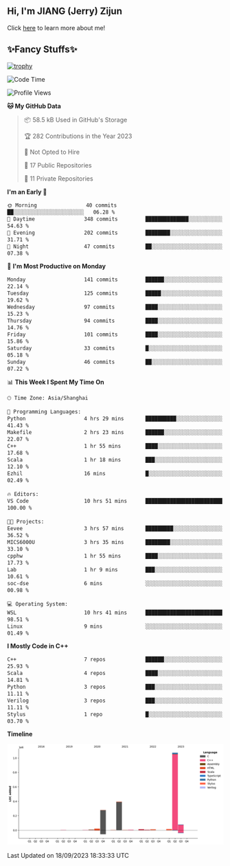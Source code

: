 ## Hi, I'm JIANG (Jerry) Zijun

Click [here](https://jzjerry.github.io/about/) to learn more about me!

## ✨Fancy Stuffs✨
[![trophy](https://github-profile-trophy.vercel.app/?username=jzjerry&theme=onedark)](https://github.com/ryo-ma/github-profile-trophy)
<!--START_SECTION:waka-->
![Code Time](http://img.shields.io/badge/Code%20Time-20%20hrs%2038%20mins-blue)

![Profile Views](http://img.shields.io/badge/Profile%20Views-1-blue)

**🐱 My GitHub Data** 

> 📦 58.5 kB Used in GitHub's Storage 
 > 
> 🏆 282 Contributions in the Year 2023
 > 
> 🚫 Not Opted to Hire
 > 
> 📜 17 Public Repositories 
 > 
> 🔑 11 Private Repositories 
 > 
**I'm an Early 🐤** 

```text
🌞 Morning                40 commits          ██░░░░░░░░░░░░░░░░░░░░░░░   06.28 % 
🌆 Daytime                348 commits         ██████████████░░░░░░░░░░░   54.63 % 
🌃 Evening                202 commits         ████████░░░░░░░░░░░░░░░░░   31.71 % 
🌙 Night                  47 commits          ██░░░░░░░░░░░░░░░░░░░░░░░   07.38 % 
```
📅 **I'm Most Productive on Monday** 

```text
Monday                   141 commits         ██████░░░░░░░░░░░░░░░░░░░   22.14 % 
Tuesday                  125 commits         █████░░░░░░░░░░░░░░░░░░░░   19.62 % 
Wednesday                97 commits          ████░░░░░░░░░░░░░░░░░░░░░   15.23 % 
Thursday                 94 commits          ████░░░░░░░░░░░░░░░░░░░░░   14.76 % 
Friday                   101 commits         ████░░░░░░░░░░░░░░░░░░░░░   15.86 % 
Saturday                 33 commits          █░░░░░░░░░░░░░░░░░░░░░░░░   05.18 % 
Sunday                   46 commits          ██░░░░░░░░░░░░░░░░░░░░░░░   07.22 % 
```


📊 **This Week I Spent My Time On** 

```text
🕑︎ Time Zone: Asia/Shanghai

💬 Programming Languages: 
Python                   4 hrs 29 mins       ██████████░░░░░░░░░░░░░░░   41.43 % 
Makefile                 2 hrs 23 mins       ██████░░░░░░░░░░░░░░░░░░░   22.07 % 
C++                      1 hr 55 mins        ████░░░░░░░░░░░░░░░░░░░░░   17.68 % 
Scala                    1 hr 18 mins        ███░░░░░░░░░░░░░░░░░░░░░░   12.10 % 
Ezhil                    16 mins             █░░░░░░░░░░░░░░░░░░░░░░░░   02.49 % 

🔥 Editors: 
VS Code                  10 hrs 51 mins      █████████████████████████   100.00 % 

🐱‍💻 Projects: 
Eevee                    3 hrs 57 mins       █████████░░░░░░░░░░░░░░░░   36.52 % 
MICS6000U                3 hrs 35 mins       ████████░░░░░░░░░░░░░░░░░   33.10 % 
cpphw                    1 hr 55 mins        ████░░░░░░░░░░░░░░░░░░░░░   17.73 % 
Lab                      1 hr 9 mins         ███░░░░░░░░░░░░░░░░░░░░░░   10.61 % 
soc-dse                  6 mins              ░░░░░░░░░░░░░░░░░░░░░░░░░   00.98 % 

💻 Operating System: 
WSL                      10 hrs 41 mins      █████████████████████████   98.51 % 
Linux                    9 mins              ░░░░░░░░░░░░░░░░░░░░░░░░░   01.49 % 
```

**I Mostly Code in C++** 

```text
C++                      7 repos             ██████░░░░░░░░░░░░░░░░░░░   25.93 % 
Scala                    4 repos             ████░░░░░░░░░░░░░░░░░░░░░   14.81 % 
Python                   3 repos             ███░░░░░░░░░░░░░░░░░░░░░░   11.11 % 
Verilog                  3 repos             ███░░░░░░░░░░░░░░░░░░░░░░   11.11 % 
Stylus                   1 repo              █░░░░░░░░░░░░░░░░░░░░░░░░   03.70 % 
```



**Timeline**

![Lines of Code chart](https://raw.githubusercontent.com/Jzjerry/Jzjerry/main/assets/bar_graph.png)


 Last Updated on 18/09/2023 18:33:33 UTC
<!--END_SECTION:waka-->
